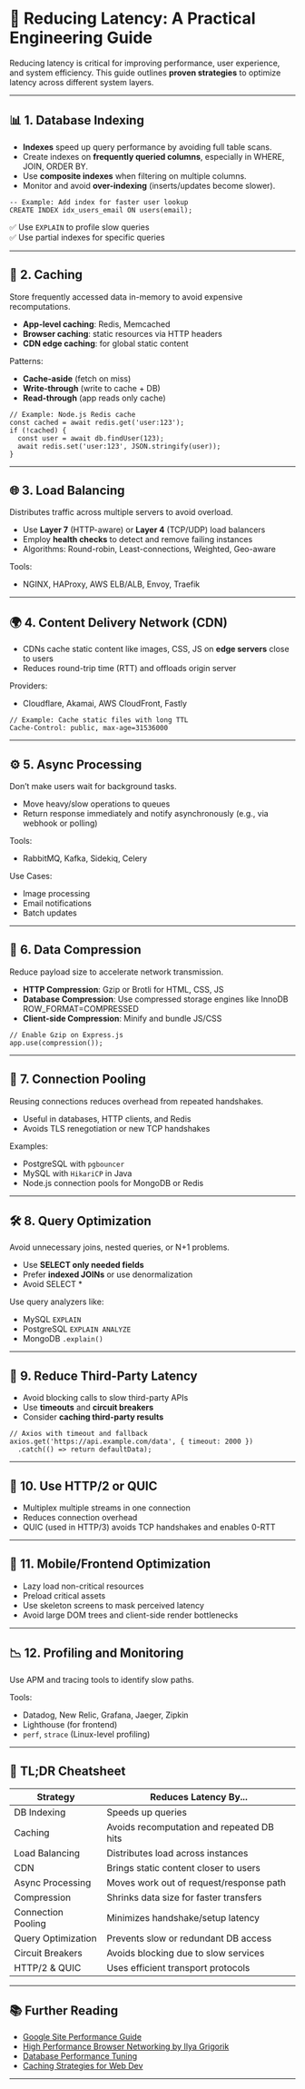 # 🚀 Reducing Latency: A Practical Engineering Guide

Reducing latency is critical for improving performance, user experience, and system efficiency. This guide outlines **proven strategies** to optimize latency across different system layers.

---

## 📊 1. Database Indexing

- **Indexes** speed up query performance by avoiding full table scans.
- Create indexes on **frequently queried columns**, especially in WHERE, JOIN, ORDER BY.
- Use **composite indexes** when filtering on multiple columns.
- Monitor and avoid **over-indexing** (inserts/updates become slower).

```
-- Example: Add index for faster user lookup
CREATE INDEX idx_users_email ON users(email);
```

✅ Use `EXPLAIN` to profile slow queries  
✅ Use partial indexes for specific queries  

---

## 🧠 2. Caching

Store frequently accessed data in-memory to avoid expensive recomputations.

- **App-level caching**: Redis, Memcached
- **Browser caching**: static resources via HTTP headers
- **CDN edge caching**: for global static content

Patterns:
- **Cache-aside** (fetch on miss)
- **Write-through** (write to cache + DB)
- **Read-through** (app reads only cache)

```
// Example: Node.js Redis cache
const cached = await redis.get('user:123');
if (!cached) {
  const user = await db.findUser(123);
  await redis.set('user:123', JSON.stringify(user));
}
```

---

## 🌐 3. Load Balancing

Distributes traffic across multiple servers to avoid overload.

- Use **Layer 7** (HTTP-aware) or **Layer 4** (TCP/UDP) load balancers
- Employ **health checks** to detect and remove failing instances
- Algorithms: Round-robin, Least-connections, Weighted, Geo-aware

Tools:
- NGINX, HAProxy, AWS ELB/ALB, Envoy, Traefik

---

## 🌍 4. Content Delivery Network (CDN)

- CDNs cache static content like images, CSS, JS on **edge servers** close to users
- Reduces round-trip time (RTT) and offloads origin server

Providers:
- Cloudflare, Akamai, AWS CloudFront, Fastly

```
// Example: Cache static files with long TTL
Cache-Control: public, max-age=31536000
```

---

## ⚙️ 5. Async Processing

Don’t make users wait for background tasks.

- Move heavy/slow operations to queues
- Return response immediately and notify asynchronously (e.g., via webhook or polling)

Tools:
- RabbitMQ, Kafka, Sidekiq, Celery

Use Cases:
- Image processing
- Email notifications
- Batch updates

---

## 🧴 6. Data Compression

Reduce payload size to accelerate network transmission.

- **HTTP Compression**: Gzip or Brotli for HTML, CSS, JS
- **Database Compression**: Use compressed storage engines like InnoDB ROW_FORMAT=COMPRESSED
- **Client-side Compression**: Minify and bundle JS/CSS

```
// Enable Gzip on Express.js
app.use(compression());
```

---

## 🔄 7. Connection Pooling

Reusing connections reduces overhead from repeated handshakes.

- Useful in databases, HTTP clients, and Redis
- Avoids TLS renegotiation or new TCP handshakes

Examples:
- PostgreSQL with `pgbouncer`
- MySQL with `HikariCP` in Java
- Node.js connection pools for MongoDB or Redis

---

## 🛠️ 8. Query Optimization

Avoid unnecessary joins, nested queries, or N+1 problems.

- Use **SELECT only needed fields**
- Prefer **indexed JOINs** or use denormalization
- Avoid SELECT *

Use query analyzers like:
- MySQL `EXPLAIN`
- PostgreSQL `EXPLAIN ANALYZE`
- MongoDB `.explain()`

---

## 🧪 9. Reduce Third-Party Latency

- Avoid blocking calls to slow third-party APIs
- Use **timeouts** and **circuit breakers**
- Consider **caching third-party results**

```
// Axios with timeout and fallback
axios.get('https://api.example.com/data', { timeout: 2000 })
  .catch(() => return defaultData);
```

---

## 🔁 10. Use HTTP/2 or QUIC

- Multiplex multiple streams in one connection
- Reduces connection overhead
- QUIC (used in HTTP/3) avoids TCP handshakes and enables 0-RTT

---

## 📱 11. Mobile/Frontend Optimization

- Lazy load non-critical resources
- Preload critical assets
- Use skeleton screens to mask perceived latency
- Avoid large DOM trees and client-side render bottlenecks

---

## 📉 12. Profiling and Monitoring

Use APM and tracing tools to identify slow paths.

Tools:
- Datadog, New Relic, Grafana, Jaeger, Zipkin
- Lighthouse (for frontend)
- `perf`, `strace` (Linux-level profiling)

---

## 🧠 TL;DR Cheatsheet

| Strategy             | Reduces Latency By...                           |
|----------------------|-------------------------------------------------|
| DB Indexing          | Speeds up queries                               |
| Caching              | Avoids recomputation and repeated DB hits       |
| Load Balancing       | Distributes load across instances               |
| CDN                  | Brings static content closer to users           |
| Async Processing     | Moves work out of request/response path         |
| Compression          | Shrinks data size for faster transfers          |
| Connection Pooling   | Minimizes handshake/setup latency               |
| Query Optimization   | Prevents slow or redundant DB access            |
| Circuit Breakers     | Avoids blocking due to slow services            |
| HTTP/2 & QUIC        | Uses efficient transport protocols              |

---

## 📚 Further Reading

- [Google Site Performance Guide](https://web.dev/fast/)
- [High Performance Browser Networking by Ilya Grigorik](https://hpbn.co/)
- [Database Performance Tuning](https://use-the-index-luke.com/)
- [Caching Strategies for Web Dev](https://developer.mozilla.org/en-US/docs/Web/HTTP/Caching)

---
